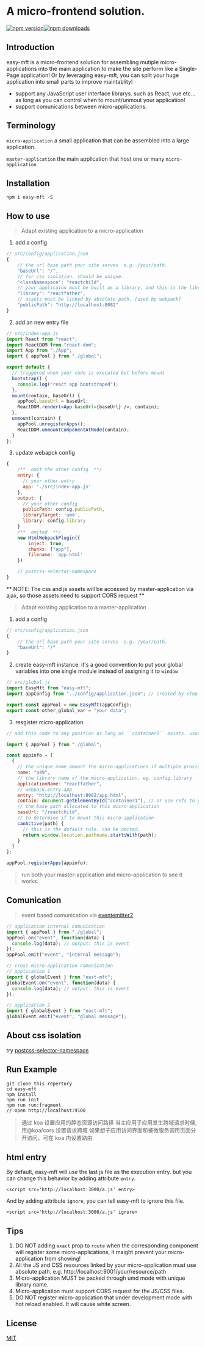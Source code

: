 # A micro-frontend solution.

[![npm version](https://img.shields.io/npm/v/easy-mft.svg?style=flat-square)](https://www.npmjs.com/package/easy-mft)[![npm downloads](https://img.shields.io/npm/dt/easy-mft.svg?style=flat-square)](https://www.npmjs.com/package/easy-mft)

## Introduction

easy-mft is a micro-frontend solution for assembling mutiple micro-applications into the main application to make the site perform like a Single-Page application! Or by leveraging easy-mft, you can split your huge application into small parts to improve maintablity!

- support any JavaScript user interface librarys. such as React, vue etc... as long as you can control when to mount/unmout your application!
- support comunications between micro-applications.

## Terminology

`micro-application` a small application that can be assembled into a large application.

`master-application` the main application that host one or many `micro-application`

## Installation

```shell
npm i easy-mft -S
```

## How to use

> Adapt existing application to a micro-application

1. add a config

```javascript
// src/config/application.json
{
    // the url base path your site serves  e.g. /your/path.
    "baseUrl": "/",
    // for css isolation. should be unique.
    "classNamespace": "reactchild",
    // your applicaion must be built as a library, and this is the library name. [used by webpack]
    "library": "reactfather",
    // assets must be linked by absolute path. [used by webpack]
    "publicPath": "http://localhost:8082"
}
```

2. add an new entry file

```jsx
// src/index-app.js
import React from "react";
import ReactDOM from "react-dom";
import App from "./App";
import { appPool } from "./global";

export default {
  // triggered when your code is executed but before mount
  bootstrap() {
    console.log("react app bootstraped");
  },
  mount(contain, baseUrl) {
    appPool.baseUrl = baseUrl;
    ReactDOM.render(<App baseUrl={baseUrl} />, contain);
  },
  unmount(contain) {
    appPool.unregisterApps();
    ReactDOM.unmountComponentAtNode(contain);
  }
};
```

3. update webapck config

```javascript
{
    /**  omit the other config  **/
    entry: {
      // your other entry
      app: './src/index-app.js'
    },
    output: {
      // your other config
      publicPath: config.publicPath,
      libraryTarget: 'umd',
      library: config.library
    }
    /**  omited  **/
    new HtmlWebpackPlugin({
        inject: true,
        chunks: ["app"],
        filename: 'app.html'
    })

    // postcss-selector-namespace
}
```

** NOTE: The css and js assets will be accessed by master-application via ajax, so those assets need to support CORS request **

> Adapt existing application to a master-application

1. add a config

```javascript
// src/config/application.json
{
    // the url base path your site serves  e.g. /your/path.
    "baseUrl": "/"
}
```

2. create easy-mft instance. it's a good convention to put your global variables into one single module instead of assigning it to `window`

```javascript
// src/global.js
import EasyMft from "easy-mft";
import appConfig from "../config/application.json"; // created by step 1

export const appPool = new EasyMft(appConfig);
export const other_global_var = "your data";
```

3. resgister micro-application

```javascript
// add this code to any position as long as ``container1`` exists. usually after ``componentDidMount`` if your are using react.

import { appPool } from "./global";

const appinfo = [
  {
    // the unique name amount the micro-applications if multiple provided.
    name: "a49",
    // the library name of the micro-application. eg. config.library
    applicationName: "reactfather",
    // webpack.entry.app
    entry: "http://localhost:8082/app.html",
    contain: document.getElementById("container1"), // or use refs to gain dom reference
    // the base path allocated to this micro-application
    baseUrl: "/reactchild",
    // to determine if to mount this micro-application
    canActive(path) {
      // this is the default rule. can be omited.
      return window.location.pathname.startsWith(path);
    }
  }
];

appPool.registerApps(appinfo);
```

> run both your master-application and micro-application to see it works.

## Comunication

> event based comunication via [eventemitter2](https://github.com/EventEmitter2/EventEmitter2)

```javascript
// application internal comunication
import { appPool } from "./global";
appPool.on("event", function(data) {
  console.log(data); // output: this is event
});
appPool.emit("event", "internal message");

// cross micro-application comunication
// application 1
import { globalEvent } from "east-mft";
globalEvent.on("event", function(data) {
  console.log(data); // output: this is event
});

// application 2
import { globalEvent } from "east-mft";
globalEvent.emit("event", "global message");
```

## About css isolation

try [postcss-selector-namespace](https://github.com/topaxi/postcss-selector-namespace)

## Run Example

```
git clone this repertory
cd easy-mft
npm install
npm run init
npm run run:fragment
// open http://localhost:9100
```

> 通过 koa 设置应用的静态资源访问路径
> 当主应用子应用发生跨域请求时候,用@koa/cors 设置请求跨域
> 如果想子应用访问界面和被微服务调用页面分开访问，可在 koa 内设置路由

## html entry

By default, easy-mft will use the last js file as the execution entry. but you can change this behavior by adding attribute `entry`.

```
<script src='http://localhost:3000/a.js' entry>
```

And by adding attribute `ignore`, you can tell easy-mft to ignore this file.

```
<script src='http://localhost:3000/a.js' ignore>
```

## Tips

1. DO NOT adding `exact` prop to `route` when the corresponding component will register some micro-applications, it maight prevent your micro-application from showing!
2. All the JS and CSS resources linked by your micro-application must use absolute path. e.g. http://localhost:9001/your/resource/path
3. Micro-application MUST be packed through umd mode with unique library name.
4. Micro-application must support CORS request for the JS/CSS files.
5. DO NOT register micro-application that under development mode with hot reload enabled. It will cause white screen.

## License

[MIT](http://opensource.org/licenses/MIT)
